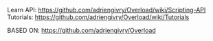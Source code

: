 Learn API: https://github.com/adriengivry/Overload/wiki/Scripting-API
Tutorials: https://github.com/adriengivry/Overload/wiki/Tutorials

BASED ON: https://github.com/adriengivry/Overload
